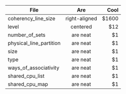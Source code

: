 |File         | Are           | Cool  |
| ------------- |:-------------:| -----:|
| coherency_line_size      | right-aligned | $1600 |
| level      | centered      |   $12 |
| number_of_sets | are neat      |    $1 |
| physical_line_partition | are neat      |    $1 |
| size | are neat      |    $1 |
| type | are neat      |    $1 |
| ways_of_associativity | are neat      |    $1 |
| shared_cpu_list | are neat      |    $1 |
| shared_cpu_map | are neat      |    $1 |
